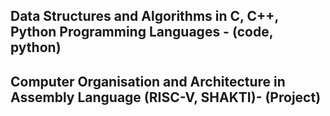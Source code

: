 ## Data Structures and Algorithms in C, C++, Python Programming Languages - (code, python)


## Computer Organisation and Architecture in Assembly Language (RISC-V, SHAKTI)- (Project)


